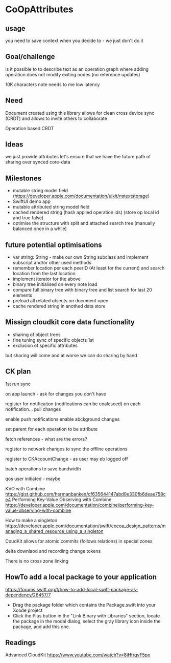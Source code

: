 # CoOpAttributes



## usage

you need to save context when you decide to - we just don't do it


## Goal/challenge
is it possible to to describe text as an operation graph where adding operation does not modify exiting nodes (no reference updates)

10K characters note needs to me low latency



## Need
Document created using this library allows for clean cross device sync (CRDT) and allows to invite others to collaborate

Operation based CRDT



## Ideas

we just provide attributes
let's ensure that we have the future path of sharing over synced core-data


## Milestones
- mutable string model field (https://developer.apple.com/documentation/uikit/nstextstorage)
- SwiftUI demo app
- mutable attributed string model field
- cached rendered string (hash applied operation ids) (store op local id and true false)
- optimise the structure with split and attached search tree (manually balanced once in a while)




## future potential optimisations
- var string: String - make our own String subclass and implement subscript and/or other used methods
- remember location per each peerID (At least for the current) and search location from the last location
- implement iterator for the above
- binary tree initialised on every note load
- compare full binary tree with binary tree and list search for last 20 elements
- preload all related objects on document open
- cache rendered string in anothed data store




## Missign cloudkit core data functionality

- sharing of object trees
- fine tuning sync of specific objects 1st
- exclusion of specific attributes

but sharing will come and at worse we can do sharing by hand



## CK plan

1st run sync

on app launch - ask for changes you don't have

register for notificaiton (notifications can be coalesced) 
on each notification... pull changes

enable push notifications
enable abckground changes
 
set parent for each operation to be attribute

fetch references - what are the errors?

register to network changes to sync the offline operations

register to CKAccountChange - as user may eb logged off 

batch operations to save bandwidth

qos user initiated - maybe




KVO with Combine
https://gist.github.com/hermanbanken/cf635644147abd0e330fb6deae758ce4
Performing Key-Value Observing with Combine https://developer.apple.com/documentation/combine/performing-key-value-observing-with-combine


How to make a singleton
https://developer.apple.com/documentation/swift/cocoa_design_patterns/managing_a_shared_resource_using_a_singleton



CoudKit allows for atomic commits (follows relations) in special zones

delta downlaod and recording change tokens


There is no cross zone linking








## HowTo add a local package to your application
https://forums.swift.org/t/how-to-add-local-swift-package-as-dependency/26457/7

- Drag the package folder which contains the Package.swift into your Xcode project
- Click the Plus button in the "Link Binary with Libraries" section, locate the package in the modal dialog, select the gray library icon inside the package, and add this one.



## Readings
Advanced CloudKit
https://www.youtube.com/watch?v=8iHfrqvF5po
